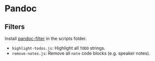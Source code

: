 # Pandoc

## Filters

Install [pandoc-filter](https://github.com/mvhenderson/pandoc-filter-node) in the scripts folder.

- `highlight-todos.js`: Highlight all `TODO` strings.
- `remove-notes.js`: Remove all `note` code blocks (e.g. speaker notes).
